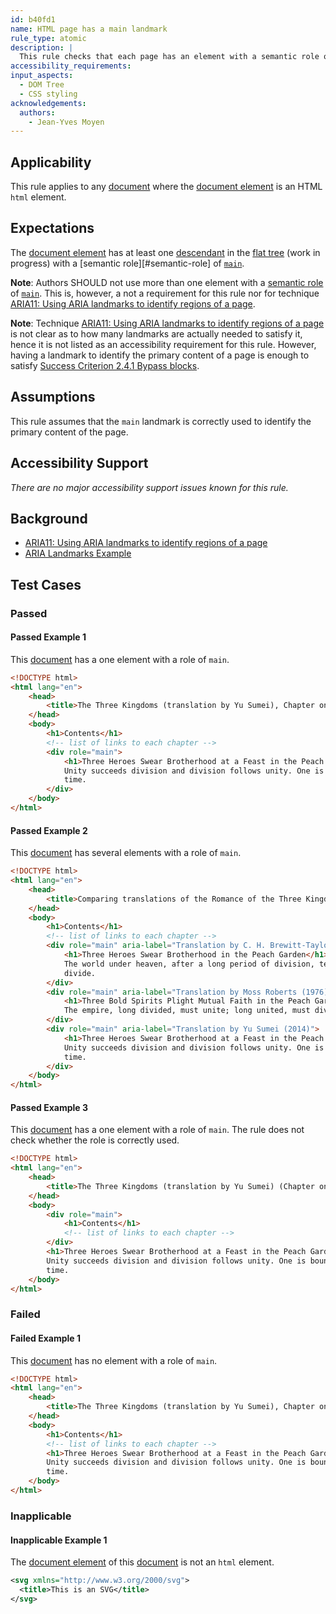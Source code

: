 ```yaml
---
id: b40fd1
name: HTML page has a main landmark
rule_type: atomic
description: |
  This rule checks that each page has an element with a semantic role of `main`
accessibility_requirements:
input_aspects:
  - DOM Tree
  - CSS styling
acknowledgements:
  authors:
    - Jean-Yves Moyen
---
```


## Applicability

This rule applies to any [document](#https://dom.spec.whatwg.org/#concept-document) where the [document element](#https://dom.spec.whatwg.org/#document-element) is an HTML `html` element.

## Expectations

The [document element](https://dom.spec.whatwg.org/#document-element) has at least one [descendant](https://www.w3.org/TR/dom41/#concept-tree-descendant) in the [flat tree](https://drafts.csswg.org/css-scoping/#flat-tree) (work in progress) with a [semantic role][#semantic-role] of [`main`](https://www.w3.org/TR/wai-aria-1.1/#main).

**Note**: Authors SHOULD not use more than one element with a [semantic role](#semantic-role) of [`main`](https://www.w3.org/TR/wai-aria-1.1/#main). This is, however, a not a requirement for this rule nor for technique [ARIA11: Using ARIA landmarks to identify regions of a page](https://www.w3.org/WAI/WCAG21/Techniques/aria/ARIA11).

**Note**: Technique [ARIA11: Using ARIA landmarks to identify regions of a page](https://www.w3.org/WAI/WCAG21/Techniques/aria/ARIA11) is not clear as to how many landmarks are actually needed to satisfy it, hence it is not listed as an accessibility requirement for this rule. However, having a landmark to identify the primary content of a page is enough to satisfy [Success Criterion 2.4.1 Bypass blocks](https://www.w3.org/WAI/WCAG21/Understanding/bypass-blocks.html).

## Assumptions

This rule assumes that the `main` landmark is correctly used to identify the primary content of the page.

## Accessibility Support

_There are no major accessibility support issues known for this rule._

## Background

- [ARIA11: Using ARIA landmarks to identify regions of a page](https://www.w3.org/WAI/WCAG21/Techniques/aria/ARIA11)
- [ARIA Landmarks Example](https://www.w3.org/TR/wai-aria-practices/examples/landmarks/index.html)

## Test Cases

### Passed

#### Passed Example 1

This [document](#https://dom.spec.whatwg.org/#concept-document) has a one element with a role of `main`.

```html
<!DOCTYPE html>
<html lang="en">
	<head>
		<title>The Three Kingdoms (translation by Yu Sumei), Chapter one</title>
	</head>
	<body>
		<h1>Contents</h1>
		<!-- list of links to each chapter -->
		<div role="main">
			<h1>Three Heroes Swear Brotherhood at a Feast in the Peach Garden</h1>
			Unity succeeds division and division follows unity. One is bound to be replaced by the other after a long span of
			time.
		</div>
	</body>
</html>
```

#### Passed Example 2

This [document](#https://dom.spec.whatwg.org/#concept-document) has several elements with a role of `main`.

```html
<!DOCTYPE html>
<html lang="en">
	<head>
		<title>Comparing translations of the Romance of the Three Kingdoms, Chapter one</title>
	</head>
	<body>
		<h1>Contents</h1>
		<!-- list of links to each chapter -->
		<div role="main" aria-label="Translation by C. H. Brewitt-Taylor (1925)">
			<h1>Three Heroes Swear Brotherhood in the Peach Garden</h1>
			The world under heaven, after a long period of division, tends to unite; after a long period of union, tends to
			divide.
		</div>
		<div role="main" aria-label="Translation by Moss Roberts (1976)">
			<h1>Three Bold Spirits Plight Mutual Faith in the Peach Garden</h1>
			The empire, long divided, must unite; long united, must divide. Thus it has ever been.
		</div>
		<div role="main" aria-label="Translation by Yu Sumei (2014)">
			<h1>Three Heroes Swear Brotherhood at a Feast in the Peach Garden</h1>
			Unity succeeds division and division follows unity. One is bound to be replaced by the other after a long span of
			time.
		</div>
	</body>
</html>
```

#### Passed Example 3

This [document](#https://dom.spec.whatwg.org/#concept-document) has a one element with a role of `main`. The rule does not check whether the role is correctly used.

```html
<!DOCTYPE html>
<html lang="en">
	<head>
		<title>The Three Kingdoms (translation by Yu Sumei) (Chapter one)</title>
	</head>
	<body>
		<div role="main">
			<h1>Contents</h1>
			<!-- list of links to each chapter -->
		</div>
		<h1>Three Heroes Swear Brotherhood at a Feast in the Peach Garden</h1>
		Unity succeeds division and division follows unity. One is bound to be replaced by the other after a long span of
		time.
	</body>
</html>
```

### Failed

#### Failed Example 1

This [document](#https://dom.spec.whatwg.org/#concept-document) has no element with a role of `main`.

```html
<!DOCTYPE html>
<html lang="en">
	<head>
		<title>The Three Kingdoms (translation by Yu Sumei), Chapter one</title>
	</head>
	<body>
		<h1>Contents</h1>
		<!-- list of links to each chapter -->
		<h1>Three Heroes Swear Brotherhood at a Feast in the Peach Garden</h1>
		Unity succeeds division and division follows unity. One is bound to be replaced by the other after a long span of
		time.
	</body>
</html>
```

### Inapplicable

#### Inapplicable Example 1

The [document element](#https://dom.spec.whatwg.org/#document-element) of this [document](#https://dom.spec.whatwg.org/#concept-document) is not an `html` element.

```svg
<svg xmlns="http://www.w3.org/2000/svg">
  <title>This is an SVG</title>
</svg>
```
